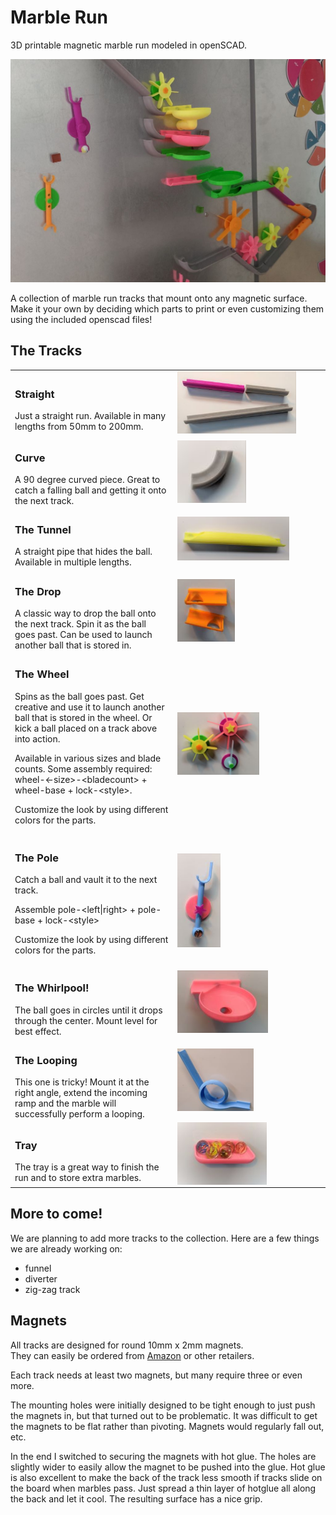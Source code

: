 # Marble Run
3D printable magnetic marble run modeled in openSCAD.

![Our marble run](/images/marble-run1.jpg)

A collection of marble run tracks that mount onto any magnetic surface.  
Make it your own by deciding which parts to print or even customizing them using the included openscad files!

## The Tracks
<table border=0 padding=3 width=100%>
<tr><td>
<h3>Straight</h3>
Just a straight run. Available in many lengths from 50mm to 200mm.
</td><td width=230px>
<img align="left" height=100 src="/images/straight.jpg">
</td></tr><tr><td>
<h3>Curve</h3>
A 90 degree curved piece.  Great to catch a falling ball and getting it onto the next track.
</td><td>
<img align="left" height=100 src="/images/curve.jpg">  
</td></tr><tr><td>
<h3>The Tunnel</h3>
A straight pipe that hides the ball.  Available in multiple lengths.
</td><td>
<img align="left" height=70 src="/images/tunnel.jpg">  
</td></tr><tr><td>
<h3>The Drop</h3>
A classic way to drop the ball onto the next track.
Spin it as the ball goes past.  Can be used to launch another ball that is stored in.
</td><td>
<img align="left" height=100 src="/images/drop.jpg">  
</td></tr><tr><td>
<h3>The Wheel</h3>
Spins as the ball goes past.  Get creative and use it to launch another ball that is stored in the wheel.  Or kick a ball placed on a track above into action.

Available in various sizes and blade counts.  Some assembly required: wheel-\<-size\>-\<bladecount\> + wheel-base + lock-\<style\>.

Customize the look by using different colors for the parts.
</td><td><img align="left" height=100 src="/images/wheel.jpg">  
</td></tr><tr><td>
<h3>The Pole</h3>
Catch a ball and vault it to the next track.

Assemble pole-\<left|right\> + pole-base + lock-\<style\>

Customize the look by using different colors for the parts.
</td><td><img align="left" height=150 src="/images/pole.jpg">  
</td></tr><tr><td>
<h3>The Whirlpool!</h3>
The ball goes in circles until it drops through the center.  Mount level for best effect.
</td><td><img align="left" height=100 src="/images/whirlpool.jpg">  
</td></tr><tr><td>
<h3>The Looping</h3>
This one is tricky!  Mount it at the right angle, extend the incoming ramp and the marble will
successfully perform a looping.
</td><td><img align="left" height=100 src="/images/looping.jpg">  
</td></tr><tr><td>
<h3>Tray</h3>
The tray is a great way to finish the run and to store extra marbles. 
</td><td><img align="left" height=100 src="/images/tray.jpg">  
</td></tr>
</table>

## More to come!
We are planning to add more tracks to the collection.  Here are a few things we are already working on:
* funnel
* diverter
* zig-zag track

## Magnets
All tracks are designed for round 10mm x 2mm magnets.  
They can easily be ordered from [Amazon](https://www.amazon.com/gp/product/B0753ZPBLQ/) or other retailers.

Each track needs at least two magnets, but many require three or even more.

The mounting holes were initially designed to be tight enough to just push the magnets in, 
but that turned out to be problematic.  It was difficult to get the magnets to be flat rather than pivoting.  Magnets would regularly fall out, etc.

In the end I switched to securing the magnets with hot glue.  The holes are slightly wider to easily allow the magnet to be pushed into the glue.  Hot glue is also excellent to make the back of the track less smooth if tracks slide on the board when marbles pass.  Just spread a thin layer of hotglue all along the back and let it cool.  The resulting surface has a nice grip.
